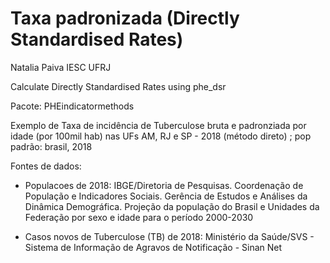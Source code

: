 # Taxa padronizada (Directly Standardised Rates)
Natalia Paiva IESC UFRJ

Calculate Directly Standardised Rates using phe_dsr 

Pacote: PHEindicatormethods

Exemplo de Taxa de incidência de Tuberculose bruta e padronziada por idade (por 100mil hab) nas UFs AM, RJ e SP - 2018 (método direto) ; pop padrão: brasil, 2018

Fontes de dados:
  
 - Populacoes de 2018: IBGE/Diretoria de Pesquisas. Coordenação de População e Indicadores Sociais. Gerência de Estudos e Análises da Dinâmica Demográfica.
Projeção da população do Brasil e Unidades da Federação por sexo e idade para o período 2000-2030

- Casos novos de Tuberculose (TB) de 2018: Ministério da Saúde/SVS - Sistema de Informação de Agravos de Notificação - Sinan Net
